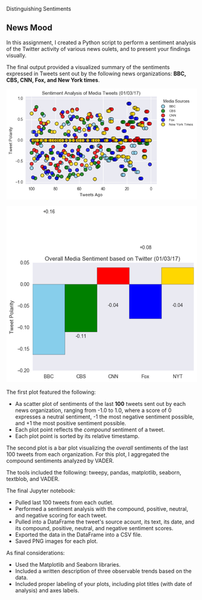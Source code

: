 Distinguishing Sentiments

## News Mood

In this assignment, I created a Python script to perform a sentiment analysis of the Twitter activity of various news oulets, and to present your findings visually.

The final output provided a visualized summary of the sentiments expressed in Tweets sent out by the following news organizations: __BBC, CBS, CNN, Fox, and New York times__.

![output_10_0.png](output_10_0.png)

![output_13_1.png](output_13_1.png)

The first plot featured the following:

* Aa scatter plot of sentiments of the last __100__ tweets sent out by each news organization, ranging from -1.0 to 1.0, where a score of 0 expresses a neutral sentiment, -1 the most negative sentiment possible, and +1 the most positive sentiment possible.
* Each plot point reflects the _compound_ sentiment of a tweet.
* Each plot point is sorted by its relative timestamp.

The second plot is a bar plot visualizing the _overall_ sentiments of the last 100 tweets from each organization. For this plot, I aggregated the compound sentiments analyzed by VADER.

The tools included the following: tweepy, pandas, matplotlib, seaborn, textblob, and VADER.

The final Jupyter notebook:

* Pulled last 100 tweets from each outlet.
* Performed a sentiment analysis with the compound, positive, neutral, and negative scoring for each tweet. 
* Pulled into a DataFrame the tweet's source acount, its text, its date, and its compound, positive, neutral, and negative sentiment scores.
* Exported the data in the DataFrame into a CSV file.
* Saved PNG images for each plot.

As final considerations:

* Used the Matplotlib and Seaborn libraries.
* Included a written description of three observable trends based on the data. 
* Included proper labeling of your plots, including plot titles (with date of analysis) and axes labels.
